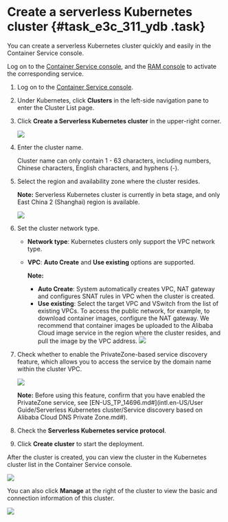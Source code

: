 # Create a serverless Kubernetes cluster {#task_e3c_311_ydb .task}

You can create a serverless Kubernetes cluster quickly and easily in the Container Service console.

Log on to the [Container Service console](https://cs.console.aliyun.com/), and the [RAM console](https://ram.console.aliyun.com/) to activate the corresponding service.

1.  Log on to the [Container Service console](https://cs.console.aliyun.com).
2.  Under Kubernetes, click **Clusters** in the left-side navigation pane to enter the Cluster List page.
3.  Click **Create a Serverless Kubernetes cluster** in the upper-right corner. 

    ![](http://static-aliyun-doc.oss-cn-hangzhou.aliyuncs.com/assets/img/6960/15583383835636_en-US.png)

4.  Enter the cluster name. 

    Cluster name can only contain 1 - 63 characters, including numbers, Chinese characters, English characters, and hyphens \(-\).

5.  Select the region and availability zone where the cluster resides. 

    **Note:** Serverless Kubernetes cluster is currently in beta stage, and only East China 2 \(Shanghai\) region is available.

    ![](http://static-aliyun-doc.oss-cn-hangzhou.aliyuncs.com/assets/img/6960/15583383845637_en-US.png)

6.  Set the cluster network type. 

    -   **Network type**: Kubernetes clusters only support the VPC network type.
    -   **VPC**: **Auto Create** and **Use existing** options are supported.

        **Note:** 

        -   **Auto Create**: System automatically creates VPC, NAT gateway and configures SNAT rules in VPC when the cluster is created.
        -   **Use existing**: Select the target VPC and VSwitch from the list of existing VPCs. To access the public network, for example, to download container images, configure the NAT gateway. We recommend that container images be uploaded to the Alibaba Cloud image service in the region where the cluster resides, and pull the image by the VPC address.
    ![](http://static-aliyun-doc.oss-cn-hangzhou.aliyuncs.com/assets/img/6960/15583383845638_en-US.png)

7.  Check whether to enable the PrivateZone-based service discovery feature, which allows you to access the service by the domain name within the cluster VPC. 

    ![](http://static-aliyun-doc.oss-cn-hangzhou.aliyuncs.com/assets/img/6960/15583383845994_en-US.png)

    **Note:** Before using this feature, confirm that you have enabled the PrivateZone service, see [EN-US\_TP\_14696.md\#](intl.en-US/User Guide/Serverless Kubernetes cluster/Service discovery based on Alibaba Cloud DNS Private Zone.md#).

8.  Check the **Serverless Kubernetes service protocol**.
9.  Click **Create cluster** to start the deployment.

After the cluster is created, you can view the cluster in the Kubernetes cluster list in the Container Service console.

![](http://static-aliyun-doc.oss-cn-hangzhou.aliyuncs.com/assets/img/6960/15583383845639_en-US.png)

You can also click **Manage** at the right of the cluster to view the basic and connection information of this cluster.

![](http://static-aliyun-doc.oss-cn-hangzhou.aliyuncs.com/assets/img/6960/15583383845640_en-US.png)

